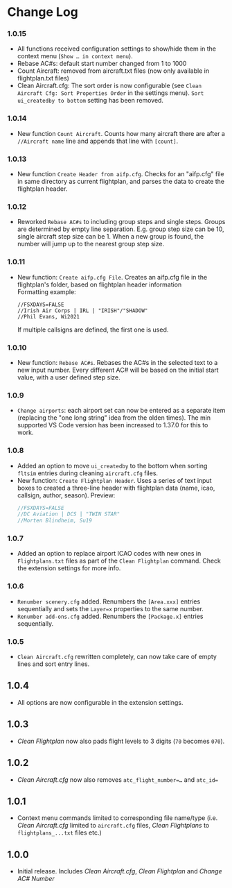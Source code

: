 # Change Log

### 1.0.15
- All functions received configuration settings to show/hide them in the context menu (`Show … in context menu`).
- Rebase AC#s: default start number changed from 1 to 1000
- Count Aircraft: removed from aircraft.txt files (now only available in flightplan.txt files)
- Clean Aircraft.cfg: The sort order is now configurable (see `Clean Aircraft Cfg: Sort Properties Order` in the settings menu). `Sort ui_createdby to bottom` setting has been removed.

### 1.0.14
- New function `Count Aircraft`. Counts how many aircraft there are after a `//Aircraft name` line and appends that line with `[count]`.

### 1.0.13
- New function `Create Header from aifp.cfg`. Checks for an "aifp.cfg" file in same directory as current flightplan, and parses the data to create the flightplan header.

### 1.0.12
- Reworked `Rebase AC#s` to including group steps and single steps. Groups are determined by empty line separation. E.g. group step size can be 10, single aircraft step size can be 1. When a new group is found, the number will jump up to the nearest group step size.

### 1.0.11
- New function: `Create aifp.cfg File`. Creates an aifp.cfg file in the flightplan's folder, based on flightplan header information<br />
  Formatting example:
  ```
  //FSXDAYS=FALSE
  //Irish Air Corps | IRL | "IRISH"/"SHADOW"
  //Phil Evans, Wi2021
  ```
  If multiple callsigns are defined, the first one is used.

### 1.0.10
- New function: `Rebase AC#s`. Rebases the AC#s in the selected text to a new input number. Every different AC# will be based on the initial start value, with a user defined step size.

### 1.0.9
- `Change airports`: each airport set can now be entered as a separate item (replacing the "one long string" idea from the olden times). The min supported VS Code version has been increased to 1.37.0 for this to work.

### 1.0.8
- Added an option to move `ui_createdby` to the bottom when sorting `fltsim` entries during cleaning `aircraft.cfg` files.
- New function: `Create Flightplan Header`. Uses a series of text input boxes to created a three-line header with flightplan data (name, icao, callsign, author, season).
  Preview:
  ```js
  //FSXDAYS=FALSE
  //DC Aviation | DCS | "TWIN STAR"
  //Morten Blindheim, Su19
  ```

### 1.0.7

- Added an option to replace airport ICAO codes with new ones in `Flightplans.txt` files as part of the `Clean Flightplan` command. Check the extension settings for more info.

### 1.0.6

- `Renumber scenery.cfg` added. Renumbers the `[Area.xxx]` entries sequentially and sets the `Layer=x` properties to the same number.
- `Renumber add-ons.cfg` added. Renumbers the `[Package.x]` entries sequentially.

### 1.0.5

- `Clean Aircraft.cfg` rewritten completely, can now take care of empty lines and sort entry lines.

## 1.0.4

- All options are now configurable in the extension settings.

## 1.0.3

- *Clean Flightplan* now also pads flight levels to 3 digits (`70` becomes `070`).

## 1.0.2

- *Clean Aircraft.cfg* now also removes `atc_flight_number=…` and `atc_id=`

## 1.0.1

- Context menu commands limited to corresponding file name/type (i.e. *Clean Aircraft.cfg* limited to `aircraft.cfg` files, *Clean Flightplans* to `flightplans_...txt` files etc.)

## 1.0.0

- Initial release. Includes *Clean Aircraft.cfg*, *Clean Flightplan* and *Change AC# Number*

